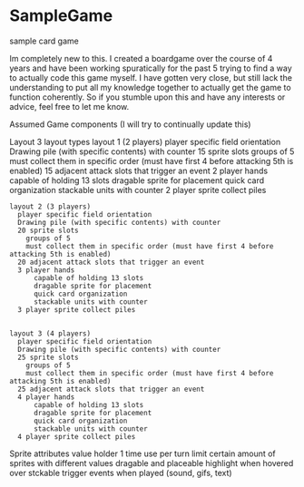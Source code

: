 # SampleGame
sample card game


Im completely new to this. I created a boardgame over the course of 4 years and have been working spuratically for the past 5 trying to
find a way to actually code this game myself. I have gotten very close, but still lack the understanding to put all my knowledge together
to actually get the game to function coherently. So if you stumble upon this and have any interests or advice, feel free to let me know.


Assumed Game components (I will try to continually update this)

Layout
  3 layout types
    layout 1 (2 players)
      player specific field orientation 
      Drawing pile (with specific contents) with counter
      15 sprite slots
        groups of 5
        must collect them in specific order (must have first 4 before attacking 5th is enabled)
      15 adjacent attack slots that trigger an event
      2 player hands
          capable of holding 13 slots
          dragable sprite for placement
          quick card organization
          stackable units with counter
      2 player sprite collect piles


    layout 2 (3 players)
      player specific field orientation 
      Drawing pile (with specific contents) with counter
      20 sprite slots
        groups of 5
        must collect them in specific order (must have first 4 before attacking 5th is enabled)
      20 adjacent attack slots that trigger an event
      3 player hands
          capable of holding 13 slots
          dragable sprite for placement
          quick card organization
          stackable units with counter
      3 player sprite collect piles
      
      
    layout 3 (4 players)
      player specific field orientation 
      Drawing pile (with specific contents) with counter
      25 sprite slots
        groups of 5
        must collect them in specific order (must have first 4 before attacking 5th is enabled)
      25 adjacent attack slots that trigger an event
      4 player hands
          capable of holding 13 slots
          dragable sprite for placement
          quick card organization
          stackable units with counter
      4 player sprite collect piles



Sprite attributes 
  value holder 
  1 time use per turn limit
  certain amount of sprites with different values
  dragable and placeable
  highlight when hovered over
  stckable
  trigger events when played (sound, gifs, text)
  
  
  
  
  
  
    

